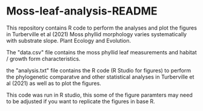 # Moss-leaf-analysis-README 
This repository contains R code to perform the analyses and plot the figures in 
Turberville et al (2021) Moss phyllid morphology varies systematically with substrate slope. Plant Ecology and Evolution. 

The "data.csv" file contains the moss phyllid leaf measurements and habitat / growth form characteristics. 

the "analysis.txt" file contains the R code (R Studio for figures) to perform the phylogenetic comparatve and other statistical analyses in 
Turberville et al (2021) as well as to plot the figures. 

This code was run in R studio, this some of the figure paramters may need to be adjusted if you want to replicate the figures in base R. 
